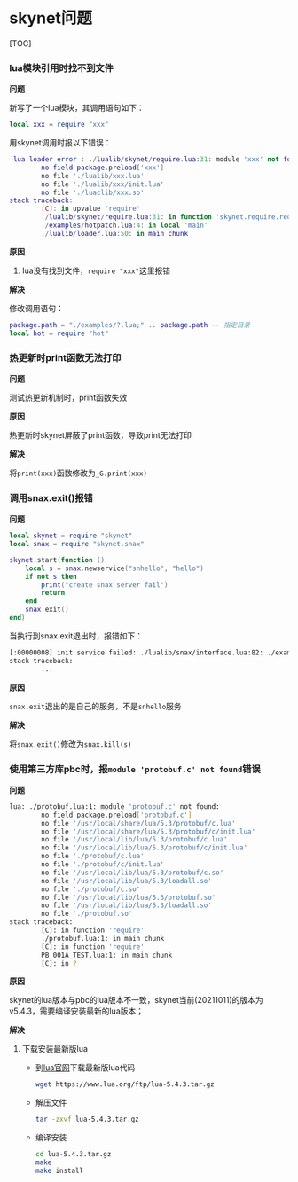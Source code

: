# skynet问题

[TOC]



### lua模块引用时找不到文件

**问题**

新写了一个lua模块，其调用语句如下：

```lua
local xxx = require "xxx"
```

用skynet调用时报以下错误：

```lua
 lua loader error : ./lualib/skynet/require.lua:31: module 'xxx' not found:
        no field package.preload['xxx']
        no file './lualib/xxx.lua'
        no file './lualib/xxx/init.lua'
        no file './luaclib/xxx.so'
stack traceback:
        [C]: in upvalue 'require'
        ./lualib/skynet/require.lua:31: in function 'skynet.require.require'
        ./examples/hotpatch.lua:4: in local 'main'
        ./lualib/loader.lua:50: in main chunk
```

**原因**

1. lua没有找到文件，`require "xxx"`这里报错

**解决**

修改调用语句：

```lua
package.path = "./examples/?.lua;" .. package.path -- 指定目录
local hot = require "hot"
```



### 热更新时print函数无法打印

**问题**

测试热更新机制时，print函数失效

**原因**

热更新时skynet屏蔽了print函数，导致print无法打印

**解决**

将`print(xxx)`函数修改为`_G.print(xxx)`



### 调用snax.exit()报错

**问题**

```lua
local skynet = require "skynet"
local snax = require "skynet.snax"

skynet.start(function ()
    local s = snax.newservice("snhello", "hello")
    if not s then
        print("create snax server fail")
        return
    end
    snax.exit()
end)
```

当执行到snax.exit退出时，报错如下：

```sh
[:00000008] init service failed: ./lualib/snax/interface.lua:82: ./examples/main_snax.lua:4: attempt to index a nil value (local 'skynet')
stack traceback:
        ...
```

**原因**

`snax.exit`退出的是自己的服务，不是`snhello`服务

**解决**

将`snax.exit()`修改为`snax.kill(s)`



### 使用第三方库pbc时，报`module 'protobuf.c' not found`错误

**问题**

```sh
lua: ./protobuf.lua:1: module 'protobuf.c' not found:
        no field package.preload['protobuf.c']
        no file '/usr/local/share/lua/5.3/protobuf/c.lua'
        no file '/usr/local/share/lua/5.3/protobuf/c/init.lua'
        no file '/usr/local/lib/lua/5.3/protobuf/c.lua'
        no file '/usr/local/lib/lua/5.3/protobuf/c/init.lua'
        no file './protobuf/c.lua'
        no file './protobuf/c/init.lua'
        no file '/usr/local/lib/lua/5.3/protobuf/c.so'
        no file '/usr/local/lib/lua/5.3/loadall.so'
        no file './protobuf/c.so'
        no file '/usr/local/lib/lua/5.3/protobuf.so'
        no file '/usr/local/lib/lua/5.3/loadall.so'
        no file './protobuf.so'
stack traceback:
        [C]: in function 'require'
        ./protobuf.lua:1: in main chunk
        [C]: in function 'require'
        PB_001A_TEST.lua:1: in main chunk
        [C]: in ?
```

**原因**

skynet的lua版本与pbc的lua版本不一致，skynet当前(20211011)的版本为v5.4.3，需要编译安装最新的lua版本；

**解决**

1. 下载安装最新版lua

   - 到[lua官网](https://www.lua.org/ftp/)下载最新版lua代码

     ```sh
     wget https://www.lua.org/ftp/lua-5.4.3.tar.gz
     ```

   - 解压文件

     ```sh
     tar -zxvf lua-5.4.3.tar.gz
     ```

   - 编译安装

     ```sh
     cd lua-5.4.3.tar.gz
     make
     make install
     ```

     
